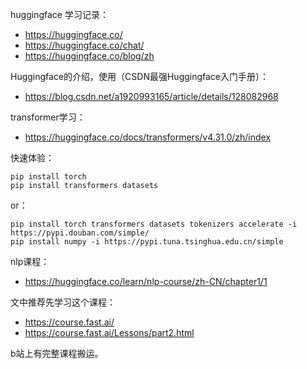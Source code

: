 huggingface 学习记录：

- https://huggingface.co/
- https://huggingface.co/chat/
- https://huggingface.co/blog/zh

Huggingface的介绍，使用（CSDN最强Huggingface入门手册）：

- https://blog.csdn.net/a1920993165/article/details/128082968


transformer学习：

- https://huggingface.co/docs/transformers/v4.31.0/zh/index

快速体验：
```
pip install torch
pip install transformers datasets
```

or：
```
pip install torch transformers datasets tokenizers accelerate -i https://pypi.douban.com/simple/
pip install numpy -i https://pypi.tuna.tsinghua.edu.cn/simple
```

nlp课程：

- https://huggingface.co/learn/nlp-course/zh-CN/chapter1/1

文中推荐先学习这个课程：

- https://course.fast.ai/
- https://course.fast.ai/Lessons/part2.html

b站上有完整课程搬运。